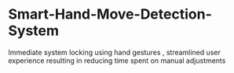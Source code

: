 # Smart-Hand-Move-Detection-System
Immediate system locking using hand gestures , streamlined user experience resulting in reducing time spent on manual adjustments
